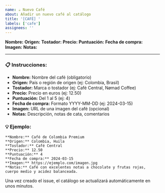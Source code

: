 ```yaml
---
name: ☕ Nuevo Café
about: Añadir un nuevo café al catálogo
title: '[CAFÉ] '
labels: ['cafe']
assignees: ''
---
```


**Nombre:** 
**Origen:** 
**Tostador:** 
**Precio:** 
**Puntuación:** 
**Fecha de compra:** 
**Imagen:** 
**Notas:** 

---

### 📋 Instrucciones:

- **Nombre:** Nombre del café (obligatorio)
- **Origen:** País o región de origen (ej: Colombia, Brasil)  
- **Tostador:** Marca o tostador (ej: Café Central, Nømad Coffee)
- **Precio:** Precio en euros (ej: 12.50)
- **Puntuación:** Del 1 al 5 (ej: 4)
- **Fecha de compra:** Formato YYYY-MM-DD (ej: 2024-03-15)
- **Imagen:** URL de una imagen del café (opcional)
- **Notas:** Descripción, notas de cata, comentarios

### 💡 Ejemplo:
```
**Nombre:** Café de Colombia Premium
**Origen:** Colombia, Huila
**Tostador:** Café Central
**Precio:** 12.50
**Puntuación:** 4
**Fecha de compra:** 2024-03-15
**Imagen:** https://ejemplo.com/imagen.jpg
**Notas:** Café con excelentes notas a chocolate y frutas rojas, cuerpo medio y acidez balanceada.
```

Una vez creado el issue, el catálogo se actualizará automáticamente en unos minutos.